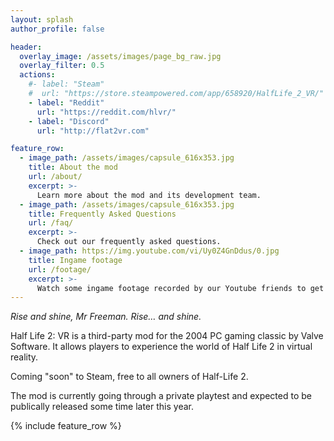 ```yaml
---
layout: splash
author_profile: false

header:
  overlay_image: /assets/images/page_bg_raw.jpg
  overlay_filter: 0.5
  actions:
    #- label: "Steam"
    #  url: "https://store.steampowered.com/app/658920/HalfLife_2_VR/"
    - label: "Reddit"
      url: "https://reddit.com/hlvr/"
    - label: "Discord"
      url: "http://flat2vr.com"

feature_row:
  - image_path: /assets/images/capsule_616x353.jpg
    title: About the mod
    url: /about/
    excerpt: >-
      Learn more about the mod and its development team.
  - image_path: /assets/images/capsule_616x353.jpg
    title: Frequently Asked Questions
    url: /faq/
    excerpt: >-
      Check out our frequently asked questions.
  - image_path: https://img.youtube.com/vi/Uy0Z4GnDdus/0.jpg
    title: Ingame footage
    url: /footage/
    excerpt: >-
      Watch some ingame footage recorded by our Youtube friends to get an idea what to expect.
---
```


*Rise and shine, Mr Freeman. Rise… and shine.*

Half Life 2: VR is a third-party mod for the 2004 PC gaming classic by Valve Software. It allows players to experience the world of Half Life 2 in virtual reality.

Coming "soon" to Steam, free to all owners of Half-Life 2.

The mod is currently going through a private playtest and expected to be publically
released some time later this year.

{% include feature_row %}
